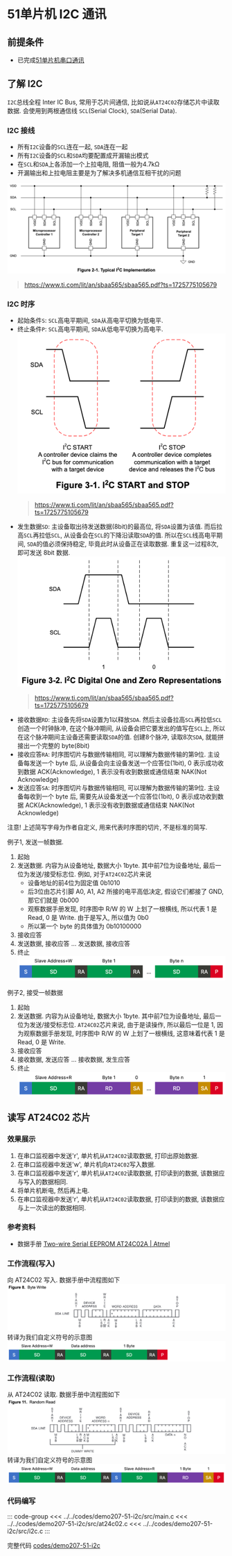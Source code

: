 # 51单片机 I2C 通讯

## 前提条件

- 已完成[51单片机串口通讯](51-mcu-uart)

## 了解 I2C

`I2C`总线全程 Inter IC Bus, 常用于芯片间通信, 比如说从`AT24C02`存储芯片中读取数据. 会使用到两根通信线 `SCL`(Serial Clock), `SDA`(Serial Data).

### I2C 接线

- 所有`I2C`设备的`SCL`连在一起, `SDA`连在一起
- 所有`I2C`设备的`SCL`和`SDA`均要配置成开漏输出模式
- 在`SCL`和`SDA`上各添加一个上拉电阻, 阻值一般为4.7kΩ
- 开漏输出和上拉电阻主要是为了解决多机通信互相干扰的问题

![picture 11](assets/c8acab1baf3d4b8e39ccb445e1137262445f827380b5c7bf6067c7acaae999f3.png)
> https://www.ti.com/lit/an/sbaa565/sbaa565.pdf?ts=1725775105679

### I2C 时序

- 起始条件`S`: `SCL`高电平期间, `SDA`从高电平切换为低电平.
- 终止条件`P`: `SCL`高电平期间, `SDA`从低电平切换为高电平.
   ![picture 3](assets/ce91c90550b940ff70658334b8abade32be68c0b5b0681f331720f057708dd16.png)
   > https://www.ti.com/lit/an/sbaa565/sbaa565.pdf?ts=1725775105679
- 发生数据`SD`: 主设备取出待发送数据(8bit)的最高位, 将`SDA`设置为该值. 而后拉高`SCL`再拉低`SCL`, 从设备会在`SCL`的下降沿读取`SDA`的值. 所以在`SCL`线高电平期间, `SDA`的值必须保持稳定, 毕竟此时从设备正在读取数据. 重复这一过程8次, 即可发送 8bit 数据.
   ![picture 4](assets/2a5608f9a07343d7ad13c4cbfaaee7f3afc2a602ae207448874addb6512f3f40.png)  
   > https://www.ti.com/lit/an/sbaa565/sbaa565.pdf?ts=1725775105679
- 接收数据`RD`: 主设备先将`SDA`设置为1以释放`SDA`. 然后主设备拉高`SCL`再拉低`SCL`创造一个时钟脉冲, 在这个脉冲期间, 从设备会把它要发出的值写在`SCL`上, 所以在这个脉冲期间主设备还需要读取`SDA`的值. 创建8个脉冲, 读取8次`SDA`, 就能拼接出一个完整的 byte(8bit)
- 接收应答`RA`: 时序图切片与数据传输相同, 可以理解为数据传输的第9位. 主设备每发送一个 byte 后, 从设备会向主设备发送一个应答位(1bit), 0 表示成功收到数据 ACK(Acknowledge), 1 表示没有收到数据或通信结束 NAK(Not Acknowledge)
- 发送应答`SA`: 时序图切片与数据传输相同, 可以理解为数据传输的第9位. 主设备每收到一个 byte 后, 需要先从设备发送一个应答位(1bit), 0 表示成功收到数据 ACK(Acknowledge), 1 表示没有收到数据或通信结束 NAK(Not Acknowledge)

注意! 上述简写字母为作者自定义, 用来代表时序图的切片, 不是标准的简写.

例子1, 发送一帧数据.
1. 起始
2. 发送数据. 内容为从设备地址, 数据大小 1byte. 其中前7位为设备地址, 最后一位为发送/接受标志位. 例如, 对于`AT24C02`芯片来说
   - 设备地址的前4位为固定值 0b1010
   - 后3位由芯片引脚 A0, A1, A2 所接的电平高低决定, 假设它们都接了 GND, 那它们就是 0b000
   - 观察数据手册发现, 时序图中 R/W 的 W 上划了一根横线, 所以代表 1 是 Read, 0 是 Write. 由于是写入, 所以值为 0b0
   - 所以第一个 byte 的具体值为 0b10100000
3. 接收应答
4. 发送数据, 接收应答 ... 发送数据, 接收应答
5. 终止
![picture 9](assets/245994f433b320268641201eb4304a305a98d01193b8332a26b0971a35e4daf8.png)  

例子2, 接受一帧数据
1. 起始
2. 发送数据. 内容为从设备地址, 数据大小 1byte. 其中前7位为设备地址, 最后一位为发送/接受标志位. `AT24C02`芯片来说, 由于是读操作, 所以最后一位是 1, 因为观察数据手册发现, 时序图中 R/W 的 W 上划了一根横线, 这意味着代表 1 是 Read, 0 是 Write.
3. 接收应答
4. 接收数据, 发送应答 ... 接收数据, 发生应答
5. 终止
![picture 6](assets/84d96ce3d91cab3906279084c9869c9f6fa7e0b2547d224b48ab48205a48a163.png)

## 读写 AT24C02 芯片

### 效果展示

1. 在串口监视器中发送'r', 单片机从`AT24C02`读取数据, 打印出原始数据.
2. 在串口监视器中发送'w', 单片机向`AT24C02`写入数据.
3. 在串口监视器中发送'r', 单片机从`AT24C02`读取数据, 打印读到的数据, 该数据应与写入的数据相同.
4. 将单片机断电, 然后再上电.
5. 在串口监视器中发送'r', 单片机从`AT24C02`读取数据, 打印读到的数据, 该数据应与上一次读出的数据相同.

### 参考资料

- 数据手册 [Two-wire Serial EEPROM AT24C02A | Atmel](https://ww1.microchip.com/downloads/en/DeviceDoc/doc0180.pdf)

### 工作流程(写入)

向 AT24C02 写入. 数据手册中流程图如下
![picture 1](assets/fbd9a6602590efc30e868db0d22214746e5fc28bf5e9245b93e355d17063da11.png)  
转译为我们自定义符号的示意图
![picture 10](assets/a927016aa05621c222031af28f157b35304cf64ea6c54c438ea6f325848a8ba3.png)  

### 工作流程(读取)

从 AT24C02 读取. 数据手册中流程图如下
![picture 2](assets/d2355b5291cff42e24552946275e878bac45cbfe1b2073ae298939515d8d044c.png)  
转译为我们自定义符号的示意图
![picture 8](assets/c969e635f25db5c9af284baf177908c459aa802c921737c3801c84e0939230db.png)  

### 代码编写

::: code-group
<<< ../../codes/demo207-51-i2c/src/main.c
<<< ../../codes/demo207-51-i2c/src/at24c02.c
<<< ../../codes/demo207-51-i2c/src/i2c.c
:::

完整代码 [codes/demo207-51-i2c](https://github.com/arnosolo/learn-embedded-system)
